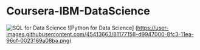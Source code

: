# Coursera-IBM-DataScience
![SQL for Data Science](https://user-images.githubusercontent.com/45413663/81177352-21b39280-8fc4-11ea-967f-38be372edbcc.png)
![Python for Data Science] (https://user-images.githubusercontent.com/45413663/81177158-d9947000-8fc3-11ea-96cf-0023169a08ba.png) 
